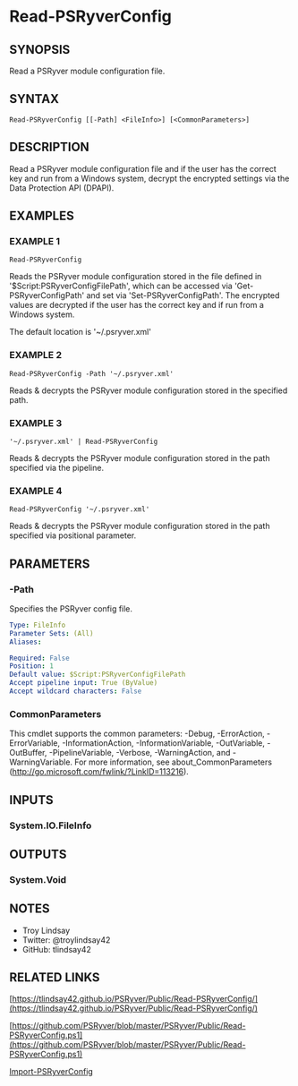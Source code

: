 # Read-PSRyverConfig

## SYNOPSIS
Read a PSRyver module configuration file.

## SYNTAX

```
Read-PSRyverConfig [[-Path] <FileInfo>] [<CommonParameters>]
```

## DESCRIPTION
Read a PSRyver module configuration file and if the user has the correct key
and run from a Windows system, decrypt the encrypted settings via the
Data Protection API (DPAPI).

## EXAMPLES

### EXAMPLE 1
```
Read-PSRyverConfig
```

Reads the PSRyver module configuration stored in the file defined in
'$Script:PSRyverConfigFilePath', which can be accessed via
'Get-PSRyverConfigPath' and set via 'Set-PSRyverConfigPath'. 
The encrypted
values are decrypted if the user has the correct key and if run from a Windows
system.

The default location is '~/.psryver.xml'

### EXAMPLE 2
```
Read-PSRyverConfig -Path '~/.psryver.xml'
```

Reads & decrypts the PSRyver module configuration stored in the specified path.

### EXAMPLE 3
```
'~/.psryver.xml' | Read-PSRyverConfig
```

Reads & decrypts the PSRyver module configuration stored in the path specified
via the pipeline.

### EXAMPLE 4
```
Read-PSRyverConfig '~/.psryver.xml'
```

Reads & decrypts the PSRyver module configuration stored in the path specified
via positional parameter.

## PARAMETERS

### -Path
Specifies the PSRyver config file.

```yaml
Type: FileInfo
Parameter Sets: (All)
Aliases:

Required: False
Position: 1
Default value: $Script:PSRyverConfigFilePath
Accept pipeline input: True (ByValue)
Accept wildcard characters: False
```

### CommonParameters
This cmdlet supports the common parameters: -Debug, -ErrorAction, -ErrorVariable, -InformationAction, -InformationVariable, -OutVariable, -OutBuffer, -PipelineVariable, -Verbose, -WarningAction, and -WarningVariable.
For more information, see about_CommonParameters (http://go.microsoft.com/fwlink/?LinkID=113216).

## INPUTS

### System.IO.FileInfo

## OUTPUTS

### System.Void

## NOTES
- Troy Lindsay
- Twitter: @troylindsay42
- GitHub: tlindsay42

## RELATED LINKS

[https://tlindsay42.github.io/PSRyver/Public/Read-PSRyverConfig/](https://tlindsay42.github.io/PSRyver/Public/Read-PSRyverConfig/)

[https://github.com/PSRyver/blob/master/PSRyver/Public/Read-PSRyverConfig.ps1](https://github.com/PSRyver/blob/master/PSRyver/Public/Read-PSRyverConfig.ps1)

[Import-PSRyverConfig]()


